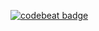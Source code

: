 [![codebeat badge](https://codebeat.co/badges/cd58f469-f95d-4585-a670-57e7a390a0f9)](https://codebeat.co/projects/github-com-incplusplus-bigtoolbox-io-master)
